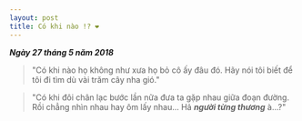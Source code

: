 ```yaml
--- 
layout: post
title: Có khi nào !? ❤
---
```


_**Ngày 27 tháng 5 năm 2018**_

> "Có khi nào họ không như xưa họ bỏ cô ấy đâu đó. Hãy nói tôi biết để tôi đi tìm dù vài trăm cây nha gió."

> "Có khi đôi chân lạc bước lần nữa đưa ta gặp nhau giữa đoạn đường. Rồi chẳng nhìn nhau hay ôm lấy nhau... Hả **_người từng thương_** à...?"
